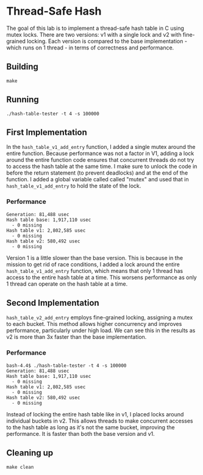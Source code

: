 # Thread-Safe Hash
The goal of this lab is to implement a thread-safe hash table in C using mutex locks. There are two versions: v1 with a single lock and v2 with fine-grained locking. Each version is compared to the base implementation - which runs on 1 thread - in terms of correctness and performance. 

## Building
```shell
make
```

## Running
```shell
./hash-table-tester -t 4 -s 100000
```

## First Implementation
In the `hash_table_v1_add_entry` function, I added a single mutex around the entire function. Because performance was not a factor in V1, adding a lock around the entire function code ensures that concurrent threads do not try to access the hash table at the same time. I make sure to unlock the code in before the return statement (to prevent deadlocks) and at the end of the function. I added a global variable called called "mutex" and used that in `hash_table_v1_add_entry` to hold the state of the lock. 

### Performance
```shell
Generation: 81,488 usec
Hash table base: 1,917,110 usec
  - 0 missing
Hash table v1: 2,802,585 usec
  - 0 missing
Hash table v2: 580,492 usec
  - 0 missing
```
Version 1 is a little slower than the base version. This is because in the mission to get rid of race conditions, I added a lock around the entire `hash_table_v1_add_entry` function, which means that only 1 thread has access to the entire hash table at a time. This worsens performance as only 1 thread can operate on the hash table at a time. 

## Second Implementation
`hash_table_v2_add_entry` employs fine-grained locking, assigning a mutex to each bucket. This method allows higher concurrency and improves performance, particularly under high load. We can see this in the results as v2 is more than 3x faster than the base implementation. 


### Performance
```shell
bash-4.4$ ./hash-table-tester -t 4 -s 100000
Generation: 81,488 usec
Hash table base: 1,917,110 usec
  - 0 missing
Hash table v1: 2,802,585 usec
  - 0 missing
Hash table v2: 580,492 usec
  - 0 missing
```

Instead of locking the entire hash table like in v1, I placed locks around individual buckets in v2. This allows threads to make concurrent accesses to the hash table as long as it's not the same bucket, improving the performance. It is faster than both the base version and v1. 

## Cleaning up
```shell
make clean
```
